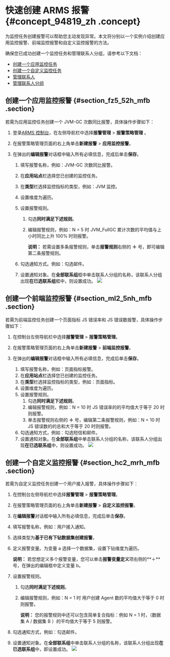 # 快速创建 ARMS 报警 {#concept_94819_zh .concept}

为监控任务创建报警可以帮助您主动发现异常。本文将分别以一个实例介绍创建应用监控报警、前端监控报警和自定义监控报警的方法。

确保您已成功创建一个监控任务和管理联系人分组，请参考以下文档：

-    [创建一个应用监控任务](intl.zh-CN/快速入门/创建一个应用监控任务.md#) 
-    [创建一个自定义监控任务](intl.zh-CN/快速入门/创建一个自定义监控任务.md#) 
-    [管理联系人](../../../../../intl.zh-CN/大盘和报警/管理联系人.md#) 
-    [管理联系人分组](../../../../../intl.zh-CN/大盘和报警/管理联系人分组.md#) 

## 创建一个应用监控报警 {#section_fz5_52h_mfb .section}

若需为应用监控任务创建一个 JVM-GC 次数同比报警，具体操作步骤如下：

1.  登录[ARMS 控制台](https://arms-intl.console.aliyun.com/#/home)，在左侧导航栏中选择**报警管理** \> **报警策略管理** 。
2.  在报警策略管理页面的右上角单击**新建报警** \> **应用监控报警**。

3.  在弹出的**编辑报警**对话框中输入所有必填信息，完成后单击**保存**。

    1.  填写报警名称，例如：JVM-GC 次数同比报警。
    2.  在**应用站点**栏选择您已创建的监控任务。
    3.  在**类型**栏选择监控指标的类型，例如：JVM 监控。
    4.  设置维度为遍历。
    5.  设置报警规则。
        1.  勾选**同时满足下述规则**。
        2.  编辑报警规则，例如：N = 5 时 JVM\_FullGC 累计次数的平均值与上小时同比上升 100% 时则报警。

            **说明：** 若需设置多条报警规则，单击**报警规则**右侧的 **＋** 号，即可编辑第二条报警规则。

    6.  勾选通知方式。例如：勾选邮件。
    7.  设置通知对象。在**全部联系组**框中单击联系人分组的名称，该联系人分组出现**在已选联系组**框中，则设置成功。
    ![](http://static-aliyun-doc.oss-cn-hangzhou.aliyuncs.com/assets/img/152221/155496267743504_zh-CN.png)


## 创建一个前端监控报警 {#section_ml2_5nh_mfb .section}

若需为前端监控任务创建一个页面指标 JS 错误率和 JS 错误数报警，具体操作步骤如下：

1.  在控制台左侧导航栏中选择**报警管理** \> **报警策略管理**。

2.  在报警策略管理页面的右上角单击**新建报警** \> **前端监控报警**。

3.  在弹出的**编辑报警**对话框中输入所有必填信息，完成后单击**保存**。

    1.  填写报警名称，例如：页面指标报警。
    2.  在**应用站点**栏选择您已创建的监控任务。
    3.  在**类型**栏选择监控指标的类型，例如：页面指标。
    4.  设置维度为遍历。
    5.  设置报警规则。
        1.  勾选**同时满足下述规则**。
        2.  编辑报警规则，例如：N = 10 时 JS 错误率的的平均值大于等于 20 时则报警。
        3.  单击报警规则右侧的 **＋** 号，编辑第二条报警规则，例如：N = 10 时 JS 错误数的的总和大于等于 20 时则报警。
    6.  勾选通知方式，例如：勾选短信和邮件。
    7.  设置通知对象。在**全部联系组**中单击联系人分组的名称，该联系人分组出现**在已选联系组**中，则设置成功。
    ![](http://static-aliyun-doc.oss-cn-hangzhou.aliyuncs.com/assets/img/152221/155496267743505_zh-CN.png)


## 创建一个自定义监控报警 {#section_hc2_mrh_mfb .section}

若需为自定义监控任务创建一个用户接入报警，具体操作步骤如下：

1.  在控制台左侧导航栏中选择**报警管理** \> **报警策略管理**。

2.  在报警策略管理页面的右上角单击**新建报警** \> **自定义监控报警**。

3.  在**编辑报警**对话框中输入所有必填信息，完成后单击**保存**。

1.  填写报警名称，例如：用户接入通知。
2.  选择类型为**基于已有下钻数据集创建报警**。
3.  定义报警变量。为变量 a 选择一个数据集，设置下钻维度为遍历。

    **说明：** 若您想定义多个报警变量，您可以单击**报警变量定义**项右侧的**＋** 号，在弹出的编辑框中定义变量 b。

4.  设置报警规则。
    1.  勾选**同时满足下述规则**。
    2.  编辑报警规则，例如：N = 1 时 用户创建 Agent 数的平均值大于等于 0 时则报警。

        **说明：** 您的报警规则中还可以包含简单复合指标：例如 N = 1 时，（数据集 A / 数据集 B ）的平均值大于等于 5 则报警。

5.  勾选通知方式，例如：勾选邮件。
6.  设置通知对象。在**全部联系组**中单击联系人分组的名称，该联系人分组出现**在已选联系组**中，即设置成功。
    ![](http://static-aliyun-doc.oss-cn-hangzhou.aliyuncs.com/assets/img/152221/155496267743507_zh-CN.png)



